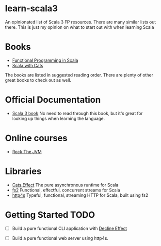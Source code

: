 # learn-scala3

An opinionated list of Scala 3 FP resources. There are many similar lists out there. This is just my opinion on what to start out with when learning Scala

# Books
 - [Functional Programming in Scala](https://www.manning.com/books/functional-programming-in-scala-second-edition)
 - [Scala with Cats](https://underscore.io/books/scala-with-cats/)

 The books are listed in suggested reading order. There are plenty of other great books to check out as well.

# Official Documentation
 - [Scala 3 book](https://docs.scala-lang.org/scala3/book/introduction.html)
    No need to read through this book, but it's great for looking up things when learning the language.

# Online courses
 - [Rock The JVM](https://rockthejvm.com/)

# Libraries
 - [Cats Effect](https://typelevel.org/cats-effect/)
   The pure asynchronous runtime for Scala
 - [fs2](https://fs2.io/#/)
    Functional, effectful, concurrent streams for Scala
 - [http4s](https://http4s.org/)
    Typeful, functional, streaming HTTP for Scala, built using fs2

# Getting Started TODO
 - [ ] Build a pure functional CLI application with [Decline Effect](https://ben.kirw.in/decline/effect.html)
 - [ ] Build a pure functional web server using http4s.



